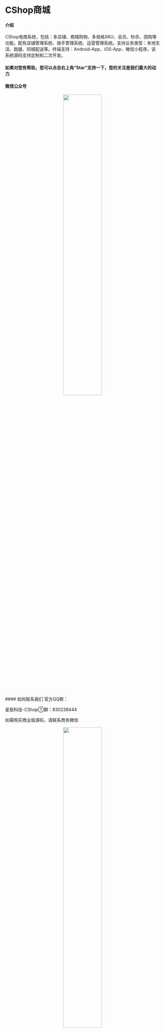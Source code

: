 # CShop商城

#### 介绍
CShop电商系统，包括：多店铺、商城购物、多规格SKU、会员、秒杀、团购等功能。配有店铺管理系统、骑手管理系统、运营管理系统。支持业务类型：本地生活、跑腿、同城配送等。终端支持：Android-App、iOS-App、微信小程序。该系统源码支持定制和二次开发。
#### 如果对您有帮助，您可以点击右上角“Star”支持一下，您的关注是我们最大的动力
<!--#### 官网-->
#### 微信公众号
<center>
	<img src="https://img.laibokj.com/officialAccounts/qrcode/qrcode/1m_430.jpg" width="50%">
</center>
#### 如何联系我们
官方QQ群：

  星辰科技-CShop①群：830238444

如需购买商业版源码，请联系商务微信

<center>
	<img src="https://img.laibokj.com/officialAccounts/members/vivi.jpg" width="50%">
</center>

#### 软件架构
移动端：Flutter、Android、iOS

服务端：spring boot、spring oauth2.0、mybatis、redis

<!--#### 文档、教程-->
<!--#### 开源体验版-->
<!--#### 技术选型 技术、版本、说明-->

#### 相关截图

#####1.移动端截图

<img src="https://img.laibokj.com/CShop/screenshot/screenshot/main.png" width="45%" height=1280>
<img src="https://img.laibokj.com/CShop/screenshot/screenshot/liRen.png" width="45%" height=1280>
<img src="https://img.laibokj.com/CShop/screenshot/screenshot/meiShi.png" width="45%" height="78%">
<img src="https://img.laibokj.com/CShop/screenshot/screenshot/paoTui.png" width="45%">
<img src="https://img.laibokj.com/CShop/screenshot/screenshot/shangChao.png" width="45%" height="100%">
<img src="https://img.laibokj.com/CShop/screenshot/screenshot/xiuXian.png" width="45%" height="100%">
<img src="https://img.laibokj.com/CShop/screenshot/screenshot/waiMai.png" width="45%" height="78%">
<img src="https://img.laibokj.com/CShop/screenshot/screenshot/waiMai_filter.png" width="45%">
<img src="https://img.laibokj.com/CShop/screenshot/screenshot/shop_main.png" width="45%" height="100%">
<img src="https://img.laibokj.com/CShop/screenshot/screenshot/shop_comment.png" width="45%" height="100%">
#####2.后端截图

<img src="https://img.laibokj.com/CShop/managementSystem/managementSystem/main.png">
<img src="https://img.laibokj.com/CShop/managementSystem/managementSystem/goods.png">
<img src="https://img.laibokj.com/CShop/managementSystem/managementSystem/orders.png">
<img src="https://img.laibokj.com/CShop/managementSystem/managementSystem/marketing.png">
<img src="https://img.laibokj.com/CShop/managementSystem/managementSystem/data.png">
<img src="https://img.laibokj.com/CShop/managementSystem/managementSystem/finance.png">
<img src="https://img.laibokj.com/CShop/managementSystem/managementSystem/system.png">